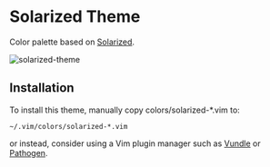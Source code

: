 # Solarized Theme

Color palette based on [Solarized](https://github.com/altercation/vim-colors-solarized).

![solarized-theme](https://cdn.nixsys.fr/static/github/solarized-theme/preview.png)

## Installation

To install this theme, manually copy colors/solarized-\*.vim to:

    ~/.vim/colors/solarized-*.vim

or instead, consider using a Vim plugin manager such as
[Vundle](https://github.com/gmarik/Vundle.vim) or
[Pathogen](https://github.com/tpope/vim-pathogen).


